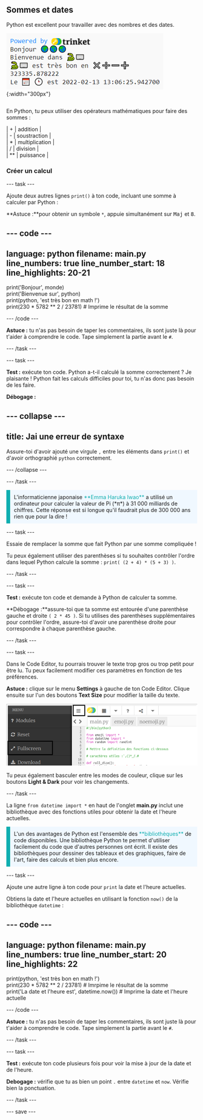 ## Sommes et dates

<div style="display: flex; flex-wrap: wrap">
<div style="flex-basis: 200px; flex-grow: 1; margin-right: 15px;">
Python est excellent pour travailler avec des nombres et des dates.
</div>
<div>

![La zone de sortie avec cinq lignes imprimées montrant les nouvelles sorties de somme et de date actuelle.](images/sums_dates.png){:width="300px"} 

</div>
</div>

En Python, tu peux utiliser des opérateurs mathématiques pour faire des sommes :

| + | addition |   
| - | soustraction |   
| * | multiplication |   
| / | division |   
| ** | puissance |

### Créer un calcul

--- task ---

Ajoute deux autres lignes `print()` à ton code, incluant une somme à calculer par Python :

**Astuce :**pour obtenir un symbole `*`, appuie simultanément sur <kbd>Maj</kbd> et <kbd>8</kbd>.

--- code ---
---
language: python
filename: main.py
line_numbers: true
line_number_start: 18
line_highlights: 20-21
---

print('Bonjour', monde)   
print('Bienvenue sur', python)   
print(python, 'est très bon en math !')   
print(230 * 5782 ** 2 / 23781)  # Imprime le résultat de la somme

--- /code ---

**Astuce :** tu n'as pas besoin de taper les commentaires, ils sont juste là pour t'aider à comprendre le code. Tape simplement la partie avant le `#`.

--- /task ---

--- task ---

**Test :** exécute ton code. Python a-t-il calculé la somme correctement ? Je plaisante ! Python fait les calculs difficiles pour toi, tu n'as donc pas besoin de les faire.

**Débogage :**

--- collapse ---
---
title: Jai une erreur de syntaxe
---

Assure-toi d'avoir ajouté une virgule `,` entre les éléments dans `print()` et d'avoir orthographié `python` correctement.

--- /collapse ---

--- /task ---

<p style="border-left: solid; border-width:10px; border-color: #0faeb0; background-color: aliceblue; padding: 10px;">
L'informaticienne japonaise <span style="color: #0faeb0">**Emma Haruka Iwao**</span> a utilisé un ordinateur pour calculer la valeur de Pi (*π*) à 31 000 milliards de chiffres. Cette réponse est si longue qu'il faudrait plus de 300 000 ans rien que pour la dire ! 
</p>

--- task ---

Essaie de remplacer la somme que fait Python par une somme compliquée !

Tu peux également utiliser des parenthèses si tu souhaites contrôler l'ordre dans lequel Python calcule la somme : `print( (2 + 4) * (5 + 3) )`.

--- /task ---

--- task ---

**Test :** exécute ton code et demande à Python de calculer ta somme.

**Débogage :**assure-toi que ta somme est entourée d'une parenthèse gauche et droite `( 2 * 45 )`. Si tu utilises des parenthèses supplémentaires pour contrôler l'ordre, assure-toi d'avoir une parenthèse droite pour correspondre à chaque parenthèse gauche.

--- /task ---

--- task ---

Dans le Code Editor, tu pourrais trouver le texte trop gros ou trop petit pour être lu. Tu peux facilement modifier ces paramètres en fonction de tes préférences.

**Astuce :** clique sur le menu **Settings** à gauche de ton Code Editor. Clique ensuite sur l'un des boutons **Text Size** pour modifier la taille du texte.

![Le Code Editor avec le menu des paramètres développé pour montrer les options Color Mode et Text Size.](images/full_screen.png)

Tu peux également basculer entre les modes de couleur, clique sur les boutons **Light & Dark** pour voir les changements.

--- /task ---

La ligne `from datetime import *` en haut de l'onglet **main.py** inclut une bibliothèque avec des fonctions utiles pour obtenir la date et l'heure actuelles.

<p style="border-left: solid; border-width:10px; border-color: #0faeb0; background-color: aliceblue; padding: 10px;">
L'un des avantages de Python est l'ensemble des <span style="color: #0faeb0">**bibliothèques**</span> de code disponibles. Une bibliothèque Python te permet d'utiliser facilement du code que d'autres personnes ont écrit. Il existe des bibliothèques pour dessiner des tableaux et des graphiques, faire de l'art, faire des calculs et bien plus encore.
</p>

--- task ---

Ajoute une autre ligne à ton code pour `print` la date et l'heure actuelles.

Obtiens la date et l'heure actuelles en utilisant la fonction `now()` de la bibliothèque `datetime` :

--- code ---
---
language: python
filename: main.py
line_numbers: true
line_number_start: 20
line_highlights: 22
---

print(python, 'est très bon en math !')    
print(230 * 5782 ** 2 / 23781)  # Imrpime le résultat de la somme     
print('La date et l\'heure est', datetime.now())  # Imprime la date et l'heure actuelle

--- /code ---

**Astuce :** tu n'as pas besoin de taper les commentaires, ils sont juste là pour t'aider à comprendre le code. Tape simplement la partie avant le `#`.

--- /task ---

--- task ---

**Test :** exécute ton code plusieurs fois pour voir la mise à jour de la date et de l'heure.

**Debogage :** vérifie que tu as bien un point `.` entre `datetime` et `now`. Vérifie bien la ponctuation.

--- /task ---

--- save ---
